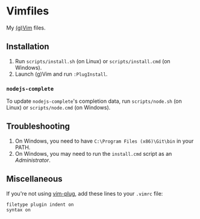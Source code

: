# Vimfiles

My [(g)Vim](http://www.vim.org/) files.

## Installation

1. Run `scripts/install.sh` (on Linux) or `scripts/install.cmd` (on Windows).
2. Launch (g)Vim and run `:PlugInstall`.

### `nodejs-complete`

To update `nodejs-complete`'s completion data, run `scripts/node.sh` (on Linux)
or `scripts/node.cmd` (on Windows).

## Troubleshooting

1. On Windows, you need to have `C:\Program Files (x86)\Git\bin` in your PATH.
2. On Windows, you may need to run the `install.cmd` script as an
   *Administrator*.

## Miscellaneous

If you're not using [vim-plug](https://github.com/junegunn/vim-plug), add these
lines to your `.vimrc` file:

~~~ viml
filetype plugin indent on
syntax on
~~~
